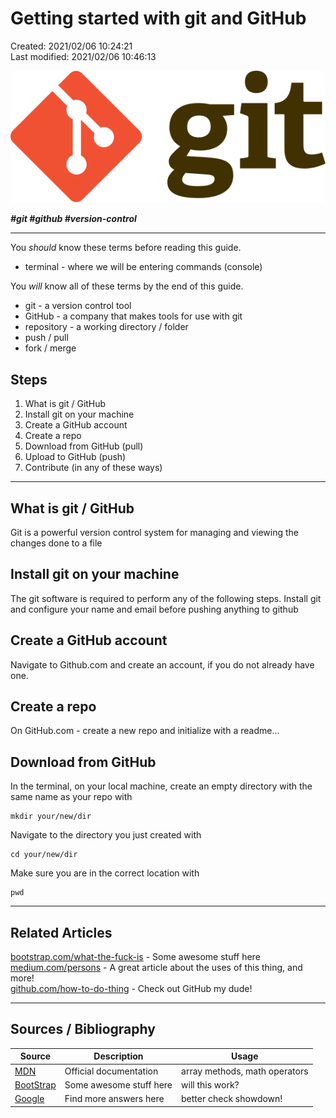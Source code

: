 <!--
! PENDING COMPLETION
! more usage, testing required
 -->


# Getting started with git and GitHub



Created: 2021/02/06 10:24:21  
Last modified: 2021/02/06 10:46:13

![pageres](../media/logos/Git-logo.svg)

***\#git \#github \#version-control***

<!--
! Not well understood, please do more research on this topic 
! mark a command as not used / used rarely and keep using it until you understand
? no files are moved... just commit history changed? 
-->


---

<!-- ! add some basic terms the user should check out first -->
You *should* know these terms before reading this guide.

- terminal - where we will be entering commands (console)

<!-- include all / most of the terms used in this guide -->

You *will* know all of these terms by the end of this guide.

- git - a version control tool
- GitHub - a company that makes tools for use with git
- repository - a working directory / folder
- push / pull
- fork / merge


## Steps

1. What is git / GitHub
1. Install git on your machine
1. Create a GitHub account
1. Create a repo
1. Download from GitHub (pull)
1. Upload to GitHub (push)
1. Contribute (in any of these ways)

---

## What is git / GitHub

Git is a powerful version control system for managing and viewing the changes done to a file

## Install git on your machine

The git software is required to perform any of the following steps.
Install git and configure your name and email before pushing anything to github

## Create a GitHub account

Navigate to Github.com and create an account, if you do not already have one.

## Create a repo

On GitHub.com - create a new repo and initialize with a readme...

## Download from GitHub

In the terminal, on your local machine, create an empty directory with the same name as your repo with

```code
mkdir your/new/dir
```

Navigate to the directory you just created with 

```code 
cd your/new/dir
```

Make sure you are in the correct location with

```code
pwd
```

---























## Related Articles

[bootstrap.com/what-the-fuck-is](http://getbootstrap.com) - Some awesome stuff here  
[medium.com/persons](http://medium.com/persons) - A great article about the uses of this thing, and more!  
[github.com/how-to-do-thing](http://github.com/how-to-do-thing) - Check out GitHub my dude!  

---

## Sources / Bibliography

Source | Description | Usage
-|-|-
| [MDN](http://github.com) | Official documentation | array methods, math operators
| [BootStrap](http://getbootstrap.com) | Some awesome stuff here | will this work?
| [Google](http://google.com) | Find more answers here | better check showdown!

<!-- Links used in this article ------------------------------->
[Git]: https://www.google.com/search?q=what+is+git
[PlaceKitten]: http://placekitten.com
